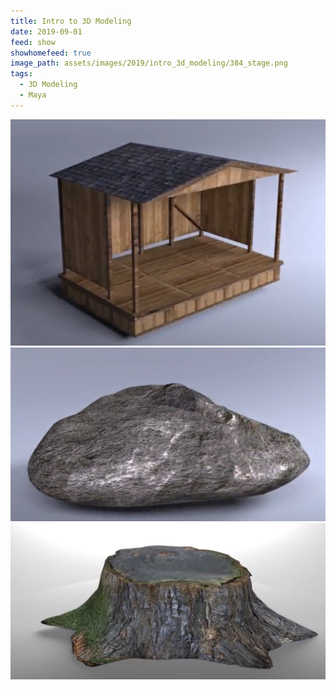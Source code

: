 ```yaml
---
title: Intro to 3D Modeling
date: 2019-09-01
feed: show
showhomefeed: true
image_path: assets/images/2019/intro_3d_modeling/384_stage.png
tags:
  - 3D Modeling
  - Maya
---
```



![](/assets/images/2019/intro_3d_modeling/384_stage.PNG)
![](/assets/images/2019/intro_3d_modeling/384_rock.PNG)
![](/assets/images/2019/intro_3d_modeling/384_treetrunk.PNG)

